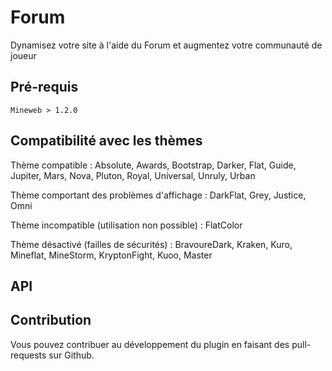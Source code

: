 # Forum

Dynamisez votre site à l'aide du Forum et  augmentez votre communauté de joueur

## Pré-requis

```
Mineweb > 1.2.0
```

## Compatibilité avec les thèmes

Thème compatible : Absolute, Awards, Bootstrap, Darker, Flat, Guide, Jupiter, Mars, Nova, Pluton, Royal, Universal, Unruly, Urban

Thème comportant des problèmes d'affichage : DarkFlat, Grey, Justice, Omni

Thème incompatible (utilisation non possible) : FlatColor

Thème désactivé (failles de sécurités) : BravoureDark, Kraken, Kuro, Mineflat, MineStorm, KryptonFight, Kuoo, Master


## API



## Contribution

Vous pouvez contribuer au développement du plugin en faisant des pull-requests sur Github.